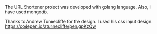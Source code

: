 The URL Shortener project was developed with golang language. 
Also, i have used mongodb. 

Thanks to Andrew Tunnecliffe for the design. I used his css input design. 
https://codepen.io/atunnecliffe/pen/gpKzQw